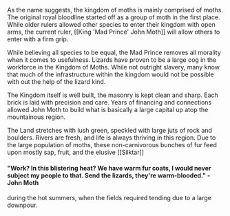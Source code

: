 
As the name suggests, the kingdom of moths is mainly comprised of moths. The original royal bloodline started off as a group of moth in the first place. While older rulers allowed other species to enter their kingdom with open arms, the current ruler, [[King 'Mad Prince' John Moth]] will allow others to enter with a firm grip.

While believing all species to be equal, the Mad Prince removes all morality when it comes to usefulness. Lizards have proven to be a large cog in the workforce in the Kingdom of Moths. While not outright slavery, many know that much of the infrastructure within the kingdom would not be possible with out the help of the lizard kind. 

The Kingdom itself is well built, the masonry is kept clean and sharp. Each brick is laid with precision and care. Years of financing and connections allowed John Moth to build what is basically a large capital up atop the mountainous region.

The Land stretches with lush green, speckled with large juts of rock and boulders. Rivers are fresh, and life is always thriving in this region. Due to the large population of moths, these non-carnivorous bunches of fur feed upon mostly sap, fruit, and the elusive [[Silktar]]

#### "Work? In this blistering heat? We have warm fur coats, I would never subject my people to that. Send the lizards, they're warm-blooded." - John Moth
during the hot summers, when the fields required tending due to a large downpour.

